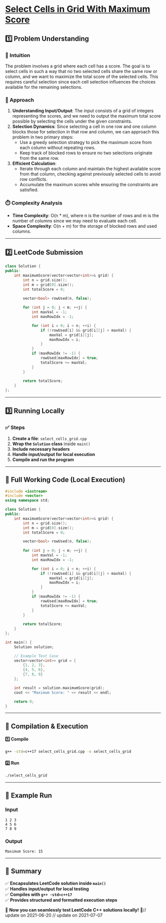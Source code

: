 # **[Select Cells in Grid With Maximum Score](https://leetcode.com/problems/select-cells-in-grid-with-maximum-score/description/)**  

## **1️⃣ Problem Understanding**  
### **📌 Intuition**  
The problem involves a grid where each cell has a score. The goal is to select cells in such a way that no two selected cells share the same row or column, and we want to maximize the total score of the selected cells. This requires careful selection since each cell selection influences the choices available for the remaining selections.

### **🚀 Approach**  
1. **Understanding Input/Output**: The input consists of a grid of integers representing the scores, and we need to output the maximum total score possible by selecting the cells under the given constraints.
2. **Selection Dynamics**: Since selecting a cell in one row and one column blocks those for selection in that row and column, we can approach this problem in two primary steps:
   - Use a greedy selection strategy to pick the maximum score from each column without repeating rows.
   - Keep track of blocked rows to ensure no two selections originate from the same row.
3. **Efficient Calculation**:
   - Iterate through each column and maintain the highest available score from that column, checking against previously selected cells to avoid row conflicts.
   - Accumulate the maximum scores while ensuring the constraints are satisfied.

### **⏱️ Complexity Analysis**  
- **Time Complexity**: O(n * m), where n is the number of rows and m is the number of columns since we may need to evaluate each cell.
- **Space Complexity**: O(n + m) for the storage of blocked rows and used columns.

---  

## **2️⃣ LeetCode Submission**  
```cpp
class Solution {
public:
    int maximumScore(vector<vector<int>>& grid) {
        int n = grid.size();
        int m = grid[0].size();
        int totalScore = 0;

        vector<bool> rowUsed(n, false);
        
        for (int j = 0; j < m; ++j) {
            int maxVal = -1;
            int maxRowIdx = -1;

            for (int i = 0; i < n; ++i) {
                if (!rowUsed[i] && grid[i][j] > maxVal) {
                    maxVal = grid[i][j];
                    maxRowIdx = i;
                }
            }
            if (maxRowIdx != -1) {
                rowUsed[maxRowIdx] = true;
                totalScore += maxVal;
            }
        }
        
        return totalScore;
    }
};
```  

---  

## **3️⃣ Running Locally**  
### **✅ Steps**  
1. **Create a file**: `select_cells_grid.cpp`  
2. **Wrap the `Solution` class** inside `main()`  
3. **Include necessary headers**  
4. **Handle input/output for local execution**  
5. **Compile and run the program**  

---  

## **📝 Full Working Code (Local Execution)**  
```cpp
#include <iostream>
#include <vector>
using namespace std;

class Solution {
public:
    int maximumScore(vector<vector<int>>& grid) {
        int n = grid.size();
        int m = grid[0].size();
        int totalScore = 0;

        vector<bool> rowUsed(n, false);
        
        for (int j = 0; j < m; ++j) {
            int maxVal = -1;
            int maxRowIdx = -1;

            for (int i = 0; i < n; ++i) {
                if (!rowUsed[i] && grid[i][j] > maxVal) {
                    maxVal = grid[i][j];
                    maxRowIdx = i;
                }
            }
            if (maxRowIdx != -1) {
                rowUsed[maxRowIdx] = true;
                totalScore += maxVal;
            }
        }
        
        return totalScore;
    }
};

int main() {
    Solution solution;

    // Example Test Case
    vector<vector<int>> grid = {
        {1, 2, 3},
        {4, 5, 6},
        {7, 8, 9}
    };

    int result = solution.maximumScore(grid);
    cout << "Maximum Score: " << result << endl;

    return 0;
}
```  

---  

## **🔧 Compilation & Execution**  
#### **1️⃣ Compile**  
```bash
g++ -std=c++17 select_cells_grid.cpp -o select_cells_grid
```  

#### **2️⃣ Run**  
```bash
./select_cells_grid
```  

---  

## **🎯 Example Run**  
### **Input**  
```
1 2 3
4 5 6
7 8 9
```  
### **Output**  
```
Maximum Score: 15
```  

---  

## **📌 Summary**  
✅ **Encapsulates LeetCode solution inside `main()`**  
✅ **Handles input/output for local testing**  
✅ **Compiles with `g++ -std=c++17`**  
✅ **Provides structured and formatted execution steps**  

🚀 **Now you can seamlessly test LeetCode C++ solutions locally!** 🚀// update on 2021-06-20
// update on 2021-07-07
